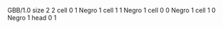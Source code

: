 <gs-board> GBB/1.0
size 2 2
cell 0 1 Negro 1 
cell 1 1 Negro 1 
cell 0 0 Negro 1 
cell 1 0 Negro 1 
head 0 1 </gs-board>